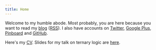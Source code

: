 ```yaml
---
title: Home
---
```


Welcome to my humble abode. Most probably, you are here because you want to read
my [blog](/e/blog) ([RSS](http://feeds.feedburner.com/ChurningAndChurning)). I
also have accounts on [Twitter](http://twitter.com/refold), [Google
Plus](http://gplus.to/mikhailglushenkov),
[Pinboard](http://pinboard.in/u:longlivedeath) and
[GitHub](http://github.com/23Skidoo).

Here's my [CV](/e/files/mikhail-glushenkov-cv.pdf). Slides for my talk on ternary
logic are [here](/e/files/2007-TernaryLogicTalk.pdf).

